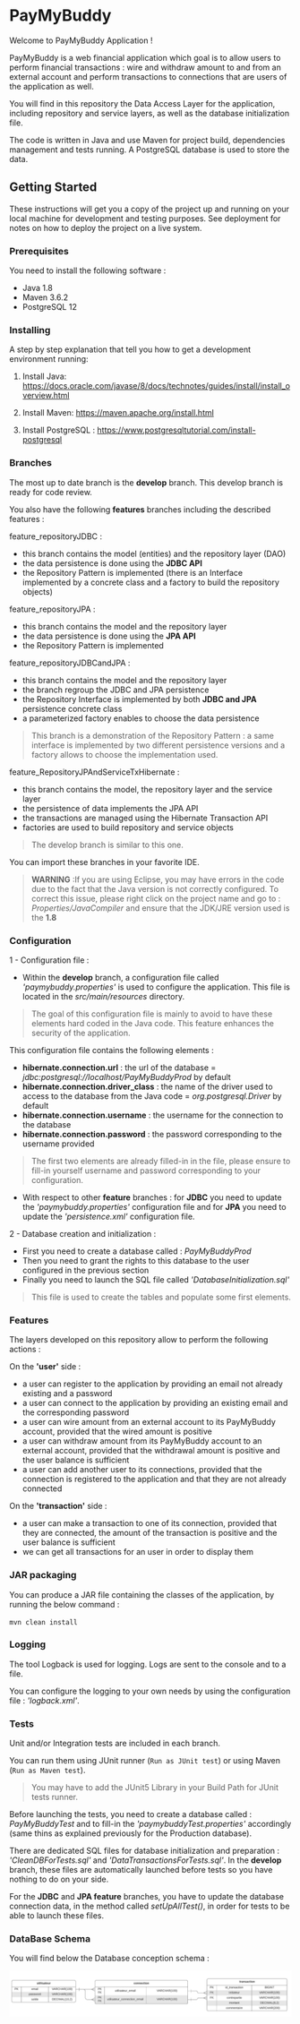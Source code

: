 # PayMyBuddy
Welcome to PayMyBuddy Application !

PayMyBuddy is a web financial application which goal is to allow users to perform financial transactions : wire and withdraw amount to and from an external account and perform transactions to connections that are users of the application as well.

You will find in this repository the Data Access Layer for the application, including repository and service layers, as well as the database initialization file.

The code is written in Java and use Maven for project build, dependencies management and tests running. A PostgreSQL database is used to store the data.


## Getting Started

These instructions will get you a copy of the project up and running on your local machine for development and testing purposes. See deployment for notes on how to deploy the project on a live system.


### Prerequisites

You need to install the following software :

- Java 1.8
- Maven 3.6.2
- PostgreSQL 12


### Installing

A step by step explanation that tell you how to get a development environment running:

1. Install Java:
<https://docs.oracle.com/javase/8/docs/technotes/guides/install/install_overview.html>

2. Install Maven:
<https://maven.apache.org/install.html>

3. Install PostgreSQL :
<https://www.postgresqltutorial.com/install-postgresql>


### Branches

The most up to date branch is the **develop** branch.
This develop branch is ready for code review.

You also have the following **features** branches including the described features :

feature_repositoryJDBC :
- this branch contains the model (entities) and the repository layer (DAO) 
- the data persistence is done using the **JDBC API** 
- the Repository Pattern is implemented (there is an Interface implemented by a concrete class and a factory to build the repository objects)

feature_repositoryJPA :
- this branch contains the model and the repository layer
- the data persistence is done using the **JPA API** 
- the Repository Pattern is implemented

feature_repositoryJDBCandJPA :
- this branch contains the model and the repository layer
- the branch regroup the JDBC and JPA persistence
- the Repository Interface is implemented by both **JDBC and JPA** persistence concrete class 
- a parameterized factory enables to choose the data persistence

> This branch is a demonstration of the Repository Pattern : a same interface is implemented by two different persistence versions and a factory allows to choose the implementation used.

feature_RepositoryJPAndServiceTxHibernate :
- this branch contains the model, the repository layer and the service layer
- the persistence of data implements the JPA API
- the transactions are managed using the Hibernate Transaction API 
- factories are used to build repository and service objects
	
> The develop branch is similar to this one.
	
You can import these branches in your favorite IDE.

> **WARNING** :If you are using Eclipse, you may have errors in the code due to the fact that the Java version is not correctly configured. To correct this issue, please right click on the project name and go to : *Properties/JavaCompiler* and ensure that the JDK/JRE version used is the **1.8**

### Configuration

1 - Configuration file :
- Within the **develop** branch, a configuration file called *'paymybuddy.properties'* is used to configure the application. This file is located in the *src/main/resources* directory.

> The goal of this configuration file is mainly to avoid to have these elements hard coded in the Java code. This feature enhances the security of the application.

This configuration file contains the following elements :
- **hibernate.connection.url** : the url of the database
	= *jdbc:postgresql://localhost/PayMyBuddyProd* by default
- **hibernate.connection.driver_class** : the name of the driver used to access to the database from the Java code = *org.postgresql.Driver* by default
- **hibernate.connection.username** : the username for the connection to the database
- **hibernate.connection.password** : the password corresponding to the username provided
 
> The first two elements are already filled-in in the file, please ensure to fill-in yourself username and password corresponding to your configuration.


- With respect to other **feature** branches : for **JDBC** you need to update the *'paymybuddy.properties'* configuration file and for **JPA** you need to update the *'persistence.xml'* configuration file.


2 - Database creation and initialization :
- First you need to create a database called : *PayMyBuddyProd*
- Then you need to grant the rights to this database to the user configured in the previous section 
- Finally  you need to launch the SQL file called *'DatabaseInitialization.sql'*

> This file is used to create the tables and populate some first elements.


### Features
The layers developed on this repository allow to perform the following actions :

On the **'user'** side :
- a user can register to the application by providing an email not already existing and a password
- a user can connect to the application by providing an existing email and the corresponding password
- a user can wire amount from an external account to its PayMyBuddy account, provided that the wired amount is positive
- a user can withdraw amount from its PayMyBuddy account to an external account, provided that the withdrawal amount is positive and the user balance is sufficient
- a user can add another user to its connections, provided that the connection is registered to the application and that they are not already connected

On the **'transaction'** side :
- a user can make a transaction to one of its connection, provided that they are connected, the amount of the transaction is positive and the user balance is sufficient
- we can get all transactions for an user in order to display them  


### JAR packaging

You can produce a JAR file containing the classes of the application, by running the below command :

`mvn clean install`


### Logging

The tool Logback is used for logging. Logs are sent to the console and to a file.

You can configure the logging to your own needs by using the configuration file : *'logback.xml'*.


### Tests

Unit and/or Integration tests are included in each branch.

You can run them using JUnit runner (`Run as JUnit test`) or using Maven (`Run as Maven test`).

>You may have to add the JUnit5 Library in your Build Path for JUnit tests runner.

Before launching the tests, you need to create a database called : *PayMyBuddyTest* and to fill-in the *'paymybuddyTest.properties'* accordingly (same thins as explained previously for the Production database).

There are dedicated SQL files for database initialization and preparation : *'CleanDBForTests.sql'* and *'DataTransactionsForTests.sql'*. In the **develop** branch, these files are automatically launched before tests so you have nothing to do on your side.

For the **JDBC** and **JPA feature** branches, you have to update the database connection data, in the method called 
*setUpAllTest()*, in order for tests to be able to launch these files.


### DataBase Schema

You will find below the Database conception schema :

![Alt text](Schema_base_de_donnes.jpeg)
